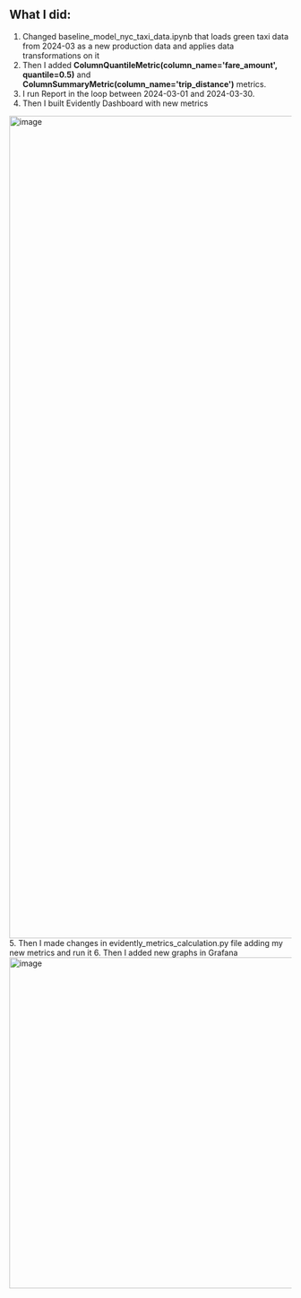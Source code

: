 ## What I did:

1. Changed baseline_model_nyc_taxi_data.ipynb that loads green taxi data from 2024-03 as a new production data and applies data transformations on it
2. Then I added  **ColumnQuantileMetric(column_name='fare_amount', quantile=0.5)** and  **ColumnSummaryMetric(column_name='trip_distance')** metrics.
3. I run Report in the loop between 2024-03-01 and 2024-03-30.
4. Then I built Evidently Dashboard with new metrics
<img width="1466" alt="image" src="https://github.com/olgazju/mlops-zoomcamp-2024/assets/14594349/6eb96213-362d-4e23-bc3c-74262678f2a9">
5. Then I made changes in evidently_metrics_calculation.py file adding my new metrics and run it
6. Then I added new graphs in Grafana
<img width="590" alt="image" src="https://github.com/olgazju/mlops-zoomcamp-2024/assets/14594349/578b0d72-7f64-45bc-8e77-e233ce52f209">

